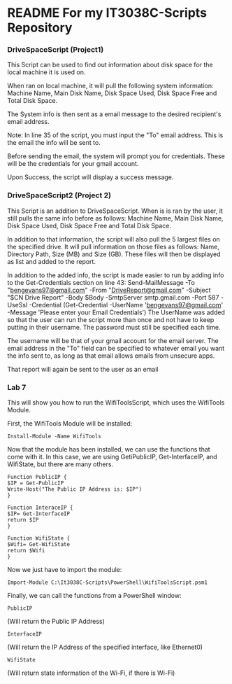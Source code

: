 # README For my IT3038C-Scripts Repository

### DriveSpaceScript (Project1)


This Script can be used to find out information about disk space for the local machine it is used on.

When ran on local machine, it will pull the following system information: Machine Name, Main Disk Name, Disk Space Used, Disk Space Free and Total Disk Space.

The System info is then sent as a email message to the desired recipient's email address.

Note: In line 35 of the script, you must input the "To" email address. This is the email the info will be sent to.

Before sending the email, the system will prompt you for credentials. These will be the credentials for your gmail account.

Upon Success, the script will display a success message.

### DriveSpaceScript2 (Project 2)

This Script is an addition to DriveSpaceScript. When is is ran by the user, it still pulls the same info before as follows: Machine Name, Main Disk Name, Disk Space Used, Disk Space Free and Total Disk Space. 

In addition to that information, the script will also pull the 5 largest files on the specified drive. It will pull information on those files as follows: Name, Directory Path, Size (MB) and Size (GB). These files will then be displayed as list and added to the report. 

In addition to the added info, the script is made easier to run by adding info to the Get-Credentials section on line 43:
Send-MailMessage -To "bengevans97@gmail.com" -From "DriveReport@gmail.com" -Subject "$CN Drive Report" -Body $Body -SmtpServer           smtp.gmail.com -Port 587 -UseSsl -Credential (Get-Credential -UserName 'bengevans97@gmail.com' -Message 'Please enter your Email         Credentials')
The UserName was added so that the user can run the script more than once and not have to keep putting in their username. The password must still be specified each time.

The username will be that of your gmail account for the email server. The email address in the "To" field can be specified to whatever email you want the info sent to, as long as that email allows emails from unsecure apps.

That report will again be sent to the user as an email

### Lab 7


This will show you how to run the WifiToolsScript, which uses the WifiTools Module.

First, the WifiTools Module will be installed:

    Install-Module -Name WifiTools

Now that the module has been installed, we can use the functions that come with it. In this case, we are using GetiPublicIP, Get-InterfaceIP, and WifiState, but there are many others.

    Function PublicIP {
    $IP = Get-PublicIP
    Write-Host("The Public IP Address is: $IP")
    }
    
    Function InteraceIP {
    $IP= Get-InterfaceIP
    return $IP
    }

    Function WifiState {
    $Wifi= Get-WifiState
    return $Wifi
    }
    
Now we just have to import the module:

    Import-Module C:\It3038C-Scripts\PowerShell\WifiToolsScript.psm1
    
Finally, we can call the functions from a PowerShell window:

    PublicIP

(Will return the Public IP Address)

    InterfaceIP
    
(Will return the IP Address of the specified interface, like Ethernet0)

    WifiState
    
(Will return state information of the Wi-Fi, if there is Wi-Fi)
